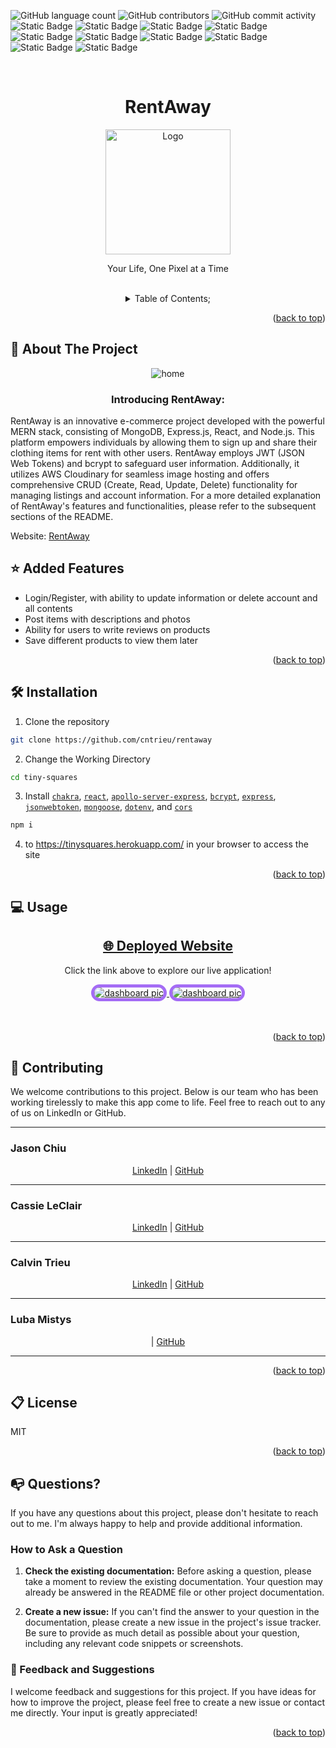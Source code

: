 ![GitHub language count](https://img.shields.io/github/languages/count/jason1chiu/tiny-squares?style=plastic&labelColor=%23785bc8&color=%2394a1be)
![GitHub contributors](https://img.shields.io/github/contributors/jason1chiu/tiny-squares?style=plastic&labelColor=%23785bc8&color=%2394a1be)
![GitHub commit activity](https://img.shields.io/github/commit-activity/t/jason1chiu/tiny-squares?style=plastic&labelColor=%23785bc8&color=%2394a1be)
![Static Badge](https://img.shields.io/badge/React-s?style=plastic&logo=React&labelColor=%23785bc8&color=%2394a1be)
![Static Badge](https://img.shields.io/badge/Axios-s?style=plastic&logo=Axios&labelColor=%23785bc8&color=%2394a1be)
![Static Badge](https://img.shields.io/badge/Mongoose-s?style=plastic&logo=mongoose&labelColor=%23785bc8&color=%2394a1be)
![Static Badge](https://img.shields.io/badge/Stripe-s?style=plastic&logo=Stripe&labelColor=%23785bc8&color=%2394a1be)
![Static Badge](https://img.shields.io/badge/Express-s?style=plastic&logo=express&labelColor=%23785bc8&color=%2394a1be)
![Static Badge](https://img.shields.io/badge/FramerMotion-s?style=plastic&logo=Framer&labelColor=%23785bc8&color=%2394a1be)
![Static Badge](https://img.shields.io/badge/ChakraUI-s?style=plastic&logo=ChakraUI&labelColor=%23785bc8&color=%2394a1be)
![Static Badge](https://img.shields.io/badge/React-Joyride-s?style=plastic&labelColor=%23785bc8&color=%2394a1be)
![Static Badge](https://img.shields.io/badge/Babel-s?style=plastic&logo=Babel&labelColor=%23785bc8&color=%2394a1be)
![Static Badge](https://img.shields.io/badge/HTMLToIImage-s?style=plastic&labelColor=%23785bc8&color=%2394a1be)



<a name="readme-top"></a>
<br />

 <div align="center">
 <h1 align="center">RentAway</h1>

<a href="https://github.com/cntrieu/rentaway">

<img src="./client/public/ts.png" alt="Logo" height="200">
</a>
<p align="center">
  Your Life, One Pixel at a Time
</p>

<br />
<details><summary>Table of Contents;</summary>

- [About the Project](#description)

- [Added Features](#features)

- [Installation](#installation)

- [Usage](#usage)

- [Contributing](#contributing)

- [license](#license)

- [Questions](#questions)

</details>
</div>

<p align="right">(<a href="#readme-top">back to top</a>)</p>

<a name="description"></a>

## :rocket: About The Project

<p align="center">
 
  <img src='./client/public/Screenshot2.png' alt='home'>
</p>

<h3 align="center"> Introducing RentAway: </h3>

RentAway is an innovative e-commerce project developed with the powerful MERN stack, consisting of MongoDB, Express.js, React, and Node.js. This platform empowers individuals by allowing them to sign up and share their clothing items for rent with other users. RentAway employs JWT (JSON Web Tokens) and bcrypt to safeguard user information. Additionally, it utilizes AWS Cloudinary for seamless image hosting and offers comprehensive CRUD (Create, Read, Update, Delete) functionality for managing listings and account information. For a more detailed explanation of RentAway's features and functionalities, please refer to the subsequent sections of the README.

Website: <a href="https://rentaway.onrender.com/">RentAway</a>



## :star: Added Features

- Login/Register, with ability to update information or delete account and all contents
- Post items with descriptions and photos
- Ability for users to write reviews on products
- Save different products to view them later

<p align="right">(<a href="#readme-top">back to top</a>)</p>

<a name="installation"></a>

## :hammer_and_wrench: Installation

1. Clone the repository

```bash
git clone https://github.com/cntrieu/rentaway
```

2. Change the Working Directory

```bash
cd tiny-squares
```


3. Install [`chakra`](https://www.npmjs.com/package/@chakra-ui/react), [`react`](https://www.npmjs.com/package/react), [`apollo-server-express`](https://www.apollographql.com/docs/apollo-server/previous-versions/), [`bcrypt`](https://www.npmjs.com/package/bcrypt), [`express`](https://www.npmjs.com/package/console.table), [`jsonwebtoken`](https://www.npmjs.com/package/jsonwebtoken), [`mongoose`](https://www.npmjs.com/package/mongoose), [`dotenv`](https://www.npmjs.com/package/dotenv), and [`cors`](https://www.npmjs.com/package/cors)


```bash
npm i
```



4.  to https://tinysquares.herokuapp.com/ in your browser to access the site

<p align="right">(<a href="#readme-top">back to top</a>)</p>

<a name="usage"></a>

## :computer: Usage

<div align="center">
  <h2><a href="https://tinysquares.herokuapp.com/" target="_blank">🌐 Deployed Website</a></h2>
  <p>Click the link above to explore our live application!</p>
  <a href="https://tinysquares.herokuapp.com/" target="_blank">
    <img src='./client/public/Screenshot1.png' alt='dashboard pic' style="border: 5px solid #a46cf5; border-radius: 15px;">
     <img src='./client/public/Screenshot3.png' alt='dashboard pic' style="border: 5px solid #a46cf5; border-radius: 15px;">
  </a>
</div>
 <br />
  <br />
<p align="right">(<a href="#readme-top">back to top</a>)</p>


<a name="contributing"></a>

## :handshake: Contributing

We welcome contributions to this project. Below is our team who has been working tirelessly to make this app come to life. Feel free to reach out to any of us on LinkedIn or GitHub.

---

### Jason Chiu

<div align="center">
    <a href="https://www.linkedin.com/in/chien-cheng-chiu-0a0930257/" target="_blank">LinkedIn</a> | 
    <a href="https://github.com/jason1chiu" target="_blank">GitHub</a>
</div>

---

### Cassie LeClair

<div align="center">
    <a href="https://www.linkedin.com/in/cassie-leclair-931093b6/" target="_blank">LinkedIn</a> | 
    <a href="https://github.com/cleclair71" target="_blank">GitHub</a>
</div>

---

### Calvin Trieu

<div align="center">
    <a href="https://www.linkedin.com/in/calvin-trieu/" target="_blank">LinkedIn</a> | 
    <a href="https://github.com/cntrieu" target="_blank">GitHub</a>
</div>

---

### Luba Mistys

<div align="center">
    | 
    <a href="https://github.com/lmintsys" target="_blank">GitHub</a>
</div>

---



<p align="right">(<a href="#readme-top">back to top</a>)</p>

<a name="license"></a>

## :clipboard: License

MIT

<p align="right">(<a href="#readme-top">back to top</a>)</p>

<!-- <a name="resources"></a> -->

<!-- ## :mag_right: Resources

- [Creating and Selecting a Database](https://dev.mysql.com/doc/refman/8.0/en/creating-database.html)
- [Handlebars](https://www.npmjs.com/package/handlebars)
- [Figlet](https://www.npmjs.com/package/figlet)
- [How To Create Interactive Command-line Prompts with Inquirer.js](https://www.digitalocean.com/community/tutorials/nodejs-interactive-command-line-prompts)
- [Canva](https://www.canva.com/)
- [Everything you should know about ‘module’ & ‘require’ in Node.js](https://www.freecodecamp.org/news/require-module-in-node-js-everything-about-module-require-ccccd3ad383/)
- [break](https://developer.mozilla.org/en-US/docs/Web/JavaScript/Reference/Statements/break)
- [ShieldsIO](https://shields.io/category/funding)
 -->
<!-- <p align="right">(<a href="#readme-top">back to top</a>)</p> -->

<a name="questions"></a>

## :mailbox_with_no_mail: Questions?

If you have any questions about this project, please don't hesitate to reach out to me. I'm always happy to help and provide additional information.

### How to Ask a Question

1. **Check the existing documentation:** Before asking a question, please take a moment to review the existing documentation. Your question may already be answered in the README file or other project documentation.

2. **Create a new issue:** If you can't find the answer to your question in the documentation, please create a new issue in the project's issue tracker. Be sure to provide as much detail as possible about your question, including any relevant code snippets or screenshots.


   <!-- <p align="center"> 
   <a href="https://github.com/cleclair71/hr-hub">My Repository</a>
   </p> -->

### :pray: Feedback and Suggestions

I welcome feedback and suggestions for this project. If you have ideas for how to improve the project, please feel free to create a new issue or contact me directly. Your input is greatly appreciated!

  <p align="right">(<a href="#readme-top">back to top</a>)</p>